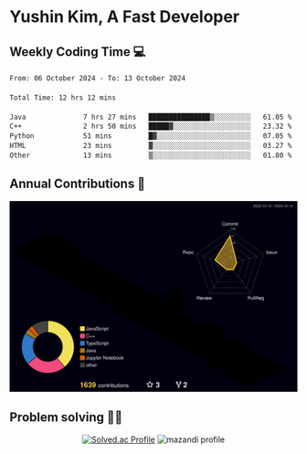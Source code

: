 # Yushin Kim, A Fast Developer

## Weekly Coding Time 💻

<!--START_SECTION:waka-->

```txt
From: 06 October 2024 - To: 13 October 2024

Total Time: 12 hrs 12 mins

Java              7 hrs 27 mins   ███████████████▒░░░░░░░░░   61.05 %
C++               2 hrs 50 mins   █████▓░░░░░░░░░░░░░░░░░░░   23.32 %
Python            51 mins         █▓░░░░░░░░░░░░░░░░░░░░░░░   07.05 %
HTML              23 mins         ▓░░░░░░░░░░░░░░░░░░░░░░░░   03.27 %
Other             13 mins         ▒░░░░░░░░░░░░░░░░░░░░░░░░   01.80 %
```

<!--END_SECTION:waka-->

## Annual Contributions 🏃

![](./profile-3d-contrib/profile-night-rainbow.svg)

## Problem solving 👨‍💻

<div align="center">

[![Solved.ac Profile](http://mazassumnida.wtf/api/v2/generate_badge?boj=kys010306)](https://solved.ac/kys010306)
![mazandi profile](http://mazandi.herokuapp.com/api?handle=kys010306&theme=dark)

</div>
